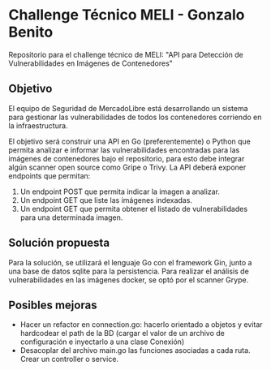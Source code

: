 # Challenge Técnico MELI - Gonzalo Benito
Repositorio para el challenge técnico de MELI: "API para Detección de Vulnerabilidades en Imágenes de Contenedores"

## Objetivo
El equipo de Seguridad de MercadoLibre está desarrollando un sistema para gestionar las vulnerabilidades de todos los contenedores corriendo en la infraestructura.

El objetivo será construir una API en Go (preferentemente) o Python que permita analizar e informar las vulnerabilidades encontradas para las imágenes de contenedores bajo el repositorio, para esto debe integrar algún scanner open source como Gripe o Trivy. La API deberá exponer endpoints que permitan:
1. Un endpoint POST que permita indicar la imagen a analizar.
2. Un endpoint GET que liste las imágenes indexadas.
3. Un endpoint GET que permita obtener el listado de vulnerabilidades para una determinada imagen.

## Solución propuesta
Para la solución, se utilizará el lenguaje Go con el framework Gin, junto a una base de datos sqlite para la persistencia. Para realizar el análisis de vulnerabilidades en las imágenes docker, se optó por el scanner Grype.

## Posibles mejoras
- Hacer un refactor en connection.go: hacerlo orientado a objetos y evitar hardcodear el path de la BD (cargar el valor de un archivo de configuración e inyectarlo a una clase Conexión)
- Desacoplar del archivo main.go las funciones asociadas a cada ruta. Crear un controller o service.